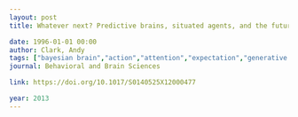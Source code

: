 ```yaml
---
layout: post
title: Whatever next? Predictive brains, situated agents, and the future of cognitive science

date: 1996-01-01 00:00
author: Clark, Andy
tags: ["bayesian brain","action","attention","expectation","generative model","hierarchy","perception","precision","prediction","prediction error","predictive coding","top-down processing"]
journal: Behavioral and Brain Sciences

link: https://doi.org/10.1017/S0140525X12000477

year: 2013
---
```



